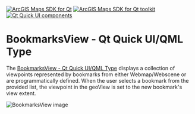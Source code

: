 [![ArcGIS Maps SDK for Qt](https://img.shields.io/badge/ArcGIS%20Maps%20SDK%20for%20Qt-0b5394)](https://developers.arcgis.com/qt/) [![ArcGIS Maps SDK for Qt toolkit](https://img.shields.io/badge/ArcGIS%20Maps%20SDK%20for%20Qt%20toolkit-ea4d13)](https://github.com/Esri/arcgis-maps-sdk-toolkit-qt) [![Qt Quick UI components](https://img.shields.io/badge/Qt%20Qt%20Quick%20UI%20components-ea4d13)](../../toolkitcpp/)

# BookmarksView - Qt Quick UI/QML Type

The [BookmarksView - Qt Quick UI/QML Type](https://developers.arcgis.com/qt/toolkit/api-reference/qml-bookmarksview.html) displays a collection of viewpoints represented by bookmarks from either Webmap/Webscene or are programmatically defined. When the user selects a bookmark from the provided list, the viewpoint in the geoView is set to the new bookmark's view extent.

![BookmarksView image](https://developers.arcgis.com/qt/toolkit/api-reference/images/bookmarksView.gif)